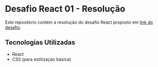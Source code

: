 # Desafio React 01 - Resolução

Este repositório contém a resolução do desafio React proposto em [link do desafio](https://liberating-keyboard-bc0.notion.site/React-Interview-Challenge-a1ad5bc0e374436f905bc4decb246fa8).

## Tecnologias Utilizadas

- React
- CSS (para estilização básica)